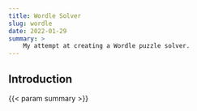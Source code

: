 ```yaml
---
title: Wordle Solver
slug: wordle
date: 2022-01-29
summary: >
    My attempt at creating a Wordle puzzle solver.
---
```


<div id="wordleForm" data-component=""></div>

## Introduction

{{< param summary >}}
